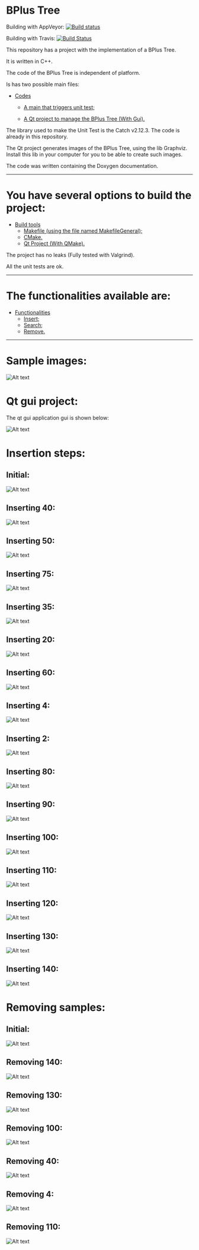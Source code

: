 BPlus Tree
====================
Building with AppVeyor: [![Build status](https://ci.appveyor.com/api/projects/status/97p9s3sr3hcyfp1p?svg=true)](https://ci.appveyor.com/project/DanielSLima/bplustree)

Building with Travis: [![Build Status](https://www.travis-ci.com/danielScLima/BPlusTree.svg?branch=master)](https://www.travis-ci.com/danielScLima/BPlusTree)

This repository has a project with the implementation of a BPlus Tree.

It is written in C++.

The code of the BPlus Tree is independent of platform.

Is has two possible main files:

* [Codes](#markdown-header)
	* [A main that triggers unit test;](#markdown-header-emphasis)

	* [A Qt project to manage the BPlus Tree (With Gui).](#markdown-header-strikethrough)
	
The library used to make the Unit Test is the Catch v2.12.3. The code is already in this repository.

The Qt project generates images of the BPlus Tree, using the lib Graphviz.
Install this lib in your computer for you to be able to create such images.

The code was written containing the Doxygen documentation.

- - -

You have several options to build the project: 
====================

* [Build tools](#markdown-header)
	* [Makefile (using the file named MakefileGeneral);](#markdown-header-emphasis)
	* [CMake.](#markdown-header-emphasis)
	* [Qt Project (With QMake).](#markdown-header-emphasis)

The project has no leaks (Fully tested with Valgrind).

All the unit tests are ok.

- - -

The functionalities available are: 
====================

* [Functionalities](#markdown-header)
	* [Insert;](#markdown-header-emphasis)
	* [Search;](#markdown-header-emphasis)	
	* [Remove.](#markdown-header-emphasis)
	
- - -

Sample images: 
====================

![Alt text](images/sample.png)


Qt gui project: 
====================
The qt gui application gui is shown below:

![Alt text](images/guisample.png)



Insertion steps: 
====================

## Initial:

![Alt text](images/insertion/0.png)

## Inserting 40:

![Alt text](images/insertion/1.png)

## Inserting 50:

![Alt text](images/insertion/2.png)

## Inserting 75:

![Alt text](images/insertion/3.png)

## Inserting 35:

![Alt text](images/insertion/4.png)

## Inserting 20:

![Alt text](images/insertion/5.png)

## Inserting 60:

![Alt text](images/insertion/6.png)

## Inserting 4:

![Alt text](images/insertion/7.png)

## Inserting 2:

![Alt text](images/insertion/8.png)

## Inserting 80:

![Alt text](images/insertion/9.png)

## Inserting 90:

![Alt text](images/insertion/10.png)

## Inserting 100:

![Alt text](images/insertion/11.png)

## Inserting 110:

![Alt text](images/insertion/12.png)

## Inserting 120:

![Alt text](images/insertion/13.png)

## Inserting 130:

![Alt text](images/insertion/14.png)

## Inserting 140:

![Alt text](images/insertion/15.png)


Removing samples: 
====================

## Initial:

![Alt text](images/remove/0.png)

## Removing 140:

![Alt text](images/remove/1.png)

## Removing 130:

![Alt text](images/remove/2.png)

## Removing 100:

![Alt text](images/remove/3.png)

## Removing 40:

![Alt text](images/remove/4.png)

## Removing 4:

![Alt text](images/remove/5.png)

## Removing 110:

![Alt text](images/remove/6.png)
